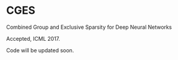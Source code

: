 # CGES
Combined Group and Exclusive Sparsity for Deep Neural Networks

Accepted, ICML 2017.

Code will be updated soon.

